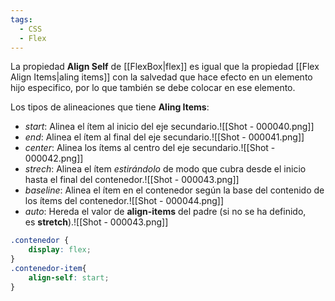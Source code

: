 ```yaml
---
tags:
  - CSS
  - Flex
---
```

La propiedad **Align Self** de [[FlexBox|flex]] es igual que la propiedad [[Flex Align Items|aling items]] con la salvedad que hace efecto en un elemento hijo especifico, por lo que también se debe colocar en ese elemento.

Los tipos de alineaciones que tiene **Aling Items**:
- *start*: Alinea el ítem al inicio del eje secundario.![[Shot - 000040.png]]
- *end*: Alinea el ítem al final del eje secundario.![[Shot - 000041.png]]
- *center*: Alinea los ítems al centro del eje secundario.![[Shot - 000042.png]]
- *strech*: Alinea el ítem *estirándolo* de modo que cubra desde el inicio hasta el final del contenedor.![[Shot - 000043.png]]
- *baseline*: Alinea el ítem en el contenedor según la base del contenido de los ítems del contenedor.![[Shot - 000044.png]]
- *auto*: Hereda el valor de **align-items** del padre (si no se ha definido, es **stretch**).![[Shot - 000043.png]]

```css
.contenedor {
	display: flex;
}
.contenedor-item{
	align-self: start;
}
```